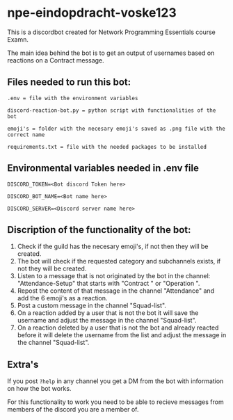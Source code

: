# npe-eindopdracht-voske123
This is a discordbot created for Network Programming Essentials course Examn.


The main idea behind the bot is to get an output of usernames based on reactions on a Contract message.



## Files needed to run this bot:

`.env = file with the environment variables`

`discord-reaction-bot.py = python script with functionalities of the bot`

`emoji's = folder with the necesary emoji's saved as .png file with the correct name`

`requirements.txt = file with the needed packages to be installed`



## Environmental variables needed in .env file

`DISCORD_TOKEN=<Bot discord Token here>`

`DISCORD_BOT_NAME=<Bot name here>`

`DISCORD_SERVER=<Discord server name here>`



## Discription of the functionality of the bot:
1) Check if the guild has the necesary emoji's, if not then they will be created.
2) The bot will check if the requested category and subchannels exists, if not they will be created.
3) Listen to a message that is not originated by the bot in the channel: "Attendance-Setup" that starts with "Contract " or "Operation ".
4) Repost the content of that message in the channel "Attendance" and add the 6 emoji's as a reaction.
5) Post a custom message in the channel "Squad-list".
5) On a reaction added by a user that is not the bot it will save the username and adjust the message in the channel "Squad-list".
6) On a reaction deleted by a user that is not the bot and already reacted before it will delete the username from the list
   and adjust the message in the channel "Squad-list".

## Extra's

If you post `?help` in any channel you get a DM from the bot with information on how the bot works.

For this functionality to work you need to be able to recieve messages from members of the discord you are a member of.
